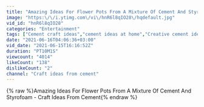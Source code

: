 ```yaml
---
title: "Amazing Ideas For Flower Pots From A Mixture Of Cement And Styrofoam - Craft Ideas From Cement"
image: "https:\/\/i.ytimg.com\/vi\/hnR6l8qIO28\/hqdefault.jpg"
vid_id: "hnR6l8qIO28"
categories: "Entertainment"
tags: ["Cement craft ideas","cement ideas at home","Creative cement ideas"]
date: "2021-06-16T04:06:36+03:00"
vid_date: "2021-06-15T16:16:52Z"
duration: "PT10M1S"
viewcount: "4014"
likeCount: "138"
dislikeCount: "2"
channel: "Craft ideas from cement"
---
```

{% raw %}Amazing Ideas For Flower Pots From A Mixture Of Cement And Styrofoam - Craft Ideas From Cement{% endraw %}
